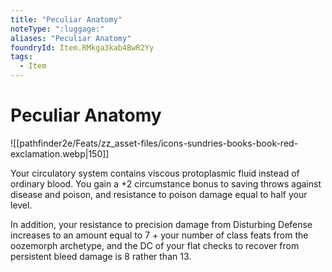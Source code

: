 ```yaml
---
title: "Peculiar Anatomy"
noteType: ":luggage:"
aliases: "Peculiar Anatomy"
foundryId: Item.RMkga3kab4BwR2Yy
tags:
  - Item
---
```


# Peculiar Anatomy
![[pathfinder2e/Feats/zz_asset-files/icons-sundries-books-book-red-exclamation.webp|150]]

Your circulatory system contains viscous protoplasmic fluid instead of ordinary blood. You gain a +2 circumstance bonus to saving throws against disease and poison, and resistance to poison damage equal to half your level.

In addition, your resistance to precision damage from Disturbing Defense increases to an amount equal to 7 + your number of class feats from the oozemorph archetype, and the DC of your flat checks to recover from persistent bleed damage is 8 rather than 13.
